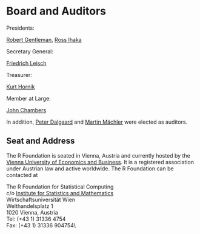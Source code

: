 # Board and Auditors

Presidents:

[Robert Gentleman](http://www.gene.com/scientists/our-scientists/robert-gentleman), [Ross Ihaka](https://www.stat.auckland.ac.nz/~ihaka/)

Secretary General:

[Friedrich Leisch](http://www.rali.boku.ac.at/leisch.html)

Treasurer:

[Kurt Hornik](http://statmath.wu-wien.ac.at/~hornik/)

Member at Large:

[John Chambers](http://cm.bell-labs.com/cm/ms/departments/sia/jmc/index.html)

In addition, [Peter Dalgaard](http://www.biostat.ku.dk/~pd/) and [Martin Mächler](http://stat.ethz.ch/people/maechler) were elected as auditors.

## Seat and Address

The R Foundation is seated in Vienna, Austria and currently hosted by the [Vienna University of Economics and Business](http://www.wu.ac.at). It is a registered association under Austrian law and active worldwide. The R Foundation can be contacted at

The R Foundation for Statistical Computing\
 c/o [Institute for Statistics and Mathematics](http://www.wu.ac.at/statmath/)\
 Wirtschaftsuniversität Wien\
 Welthandelsplatz 1\
 1020 Vienna, Austria\
 Tel: (+43 1) 31336 4754\
 Fax: (+43 1) 31336 904754\


